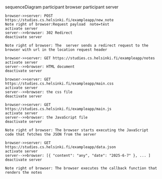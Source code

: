 sequenceDiagram
    participant browser
    participant server

    browser->>server: POST https://studies.cs.helsinki.fi/exampleapp/new_note
    Note right of browser:Request payload  note=test
    activate server
    server-->>browser: 302 Redirect 
    deactivate server

    Note right of browser: The  server sends a redirect request to the browser with url in the location request header

    browser->>server: GET https://studies.cs.helsinki.fi/exampleapp/notes
    activate server
    server-->>browser: HTML document
    deactivate server

    browser->>server: GET https://studies.cs.helsinki.fi/exampleapp/main.css
    activate server
    server-->>browser: the css file
    deactivate server

    browser->>server: GET https://studies.cs.helsinki.fi/exampleapp/main.js
    activate server
    server-->>browser: the JavaScript file
    deactivate server

    Note right of browser: The browser starts executing the JavaScript code that fetches the JSON from the server

    browser->>server: GET https://studies.cs.helsinki.fi/exampleapp/data.json
    activate server
    server-->>browser: [{ "content": "any", "date": "2025-6-7" }, ... ]
    deactivate server

    Note right of browser: The browser executes the callback function that renders the notes


    



   